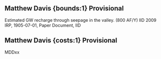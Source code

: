 ## Matthew Davis {bounds:1} Provisional
Estimated GW recharge through seepage in the valley. (800 AF/Y)
IID 2009 IRP, 1905-07-01, Paper Document, IID

## Matthew Davis {costs:1} Provisional
MDDxx
